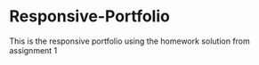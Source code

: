 # Responsive-Portfolio
This is the responsive portfolio using the homework solution from assignment 1 
